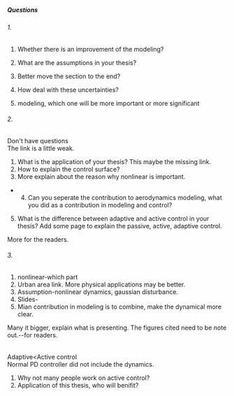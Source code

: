 ##### Questions
###### 1.
1. Whether there is an improvement of the modeling?
2. What are the assumptions in your thesis?
3. Better move the section to the end?
4. How deal with these uncertainties?

5. modeling, which one will be more important or more significant
###### 2.
Don't have questions  
The link is a little weak.
1. What is the application of your thesis? This maybe the missing link.
2. How to explain the control surface? 
3. More explain about the reason why nonlinear is important.
* 4. Can you seperate the contribution to aerodynamics modeling, what you did as a contribution in modeling and control?
5. What is the difference between adaptive and active control in your thesis? Add some page to explain the passive, active, adaptive control.

More for the readers.
###### 3.
1. nonlinear-which part
2. Urban area link. More physical applications may be better.  
3. Assumption-nonlinear dynamics, gaussian disturbance.  
4. Slides-  
5. Mian contribution in modeling is to combine, make the dynamical more clear.  

Many it bigger, explain what is presenting.
The figures cited need to be note out.--for readers.
######
Adaptive<Active control  
Normal PD controller did not include the dynamics.
1. Why not many people work on active control?
2. Application of this thesis, who will benifit?

